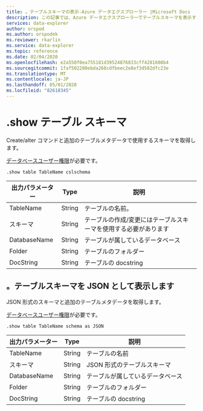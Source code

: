 ```yaml
---
title: 。テーブルスキーマの表示-Azure データエクスプローラー |Microsoft Docs
description: この記事では、Azure データエクスプローラーでテーブルスキーマを表示する方法について説明します。
services: data-explorer
author: orspod
ms.author: orspodek
ms.reviewer: rkarlin
ms.service: data-explorer
ms.topic: reference
ms.date: 02/04/2020
ms.openlocfilehash: e2a550f0ea755181d39524876833cff4281608b4
ms.sourcegitcommit: 1faf502280ebda268cdfbeec2e8ef3d582dfc23e
ms.translationtype: MT
ms.contentlocale: ja-JP
ms.lasthandoff: 05/01/2020
ms.locfileid: "82618345"
---
```

# <a name="show-table-schema"></a>.show テーブル スキーマ

Create/alter コマンドと追加のテーブルメタデータで使用するスキーマを取得します。

[データベースユーザー権限](../management/access-control/role-based-authorization.md)が必要です。

```kusto
.show table TableName cslschema 
```

| 出力パラメーター | Type   | 説明                                               |
|------------------|--------|-----------------------------------------------------------|
| TableName        | String | テーブルの名前。                                    |
| スキーマ           | String | テーブルの作成/変更にはテーブルスキーマを使用する必要があります |
| DatabaseName     | String | テーブルが属しているデータベース                   |
| Folder           | String | テーブルのフォルダー                                            |
| DocString        | String | テーブルの docstring                                         |


## <a name="show-table-schema-as-json"></a>。テーブルスキーマを JSON として表示します

JSON 形式のスキーマと追加のテーブルメタデータを取得します。

[データベースユーザー権限](../management/access-control/role-based-authorization.md)が必要です。

```kusto
.show table TableName schema as JSON
```

| 出力パラメーター | Type   | 説明                             |
|------------------|--------|-----------------------------------------|
| TableName        | String | テーブルの名前                   |
| スキーマ           | String | JSON 形式のテーブルスキーマ         |
| DatabaseName     | String | テーブルが属しているデータベース |
| Folder           | String | テーブルのフォルダー                          |
| DocString        | String | テーブルの docstring                       |
